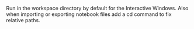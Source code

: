 Run in the workspace directory by default for the Interactive Windows. Also when importing or exporting notebook files add a cd command to fix relative paths.